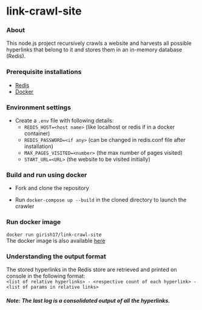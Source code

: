 # link-crawl-site

### About

This node.js project recursively crawls a website and harvests all possible hyperlinks that belong to it and stores them in an in-memory database (Redis). 

### Prerequisite installations

- [Redis](https://redis.io/download)
- [Docker](https://docs.docker.com/install)

### Environment settings

- Create a `.env` file with following details:
  - `REDIS_HOST=<host name>` (like localhost or redis if in a docker container)
  - `REDIS_PASSWORD=<if any>` (can be changed in redis.conf file after installation)
  - `MAX_PAGES_VISITED=<number>` (the max number of pages visited)
  - `START_URL=<URL>` (the website to be visited initially)

### Build and run using docker

- Fork and clone the repository

- Run `docker-compose up --build` in the cloned directory to launch the crawler

### Run docker image
`docker run girish17/link-crawl-site`<br>
The docker image is also available [here](https://hub.docker.com/r/girish17/link-crawl-site)

### Understanding the output format

The stored hyperlinks in the Redis store are retrieved and printed on console in the following format:<br>
`<list of relative hyperlinks> - <respective count of each hyperlink> - <list of params in relative links>`
##### Note: The last log is a consolidated output of all the hyperlinks.
